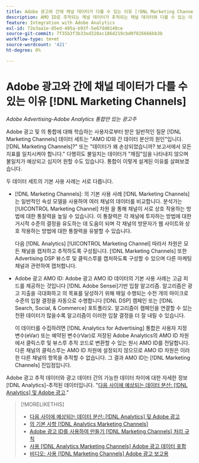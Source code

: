 ```yaml
---
title: Adobe 광고와 간에 채널 데이터가 다를 수 있는 이유 [!DNL Marketing Channels]
description: AMO ID로 추적되는 채널 데이터가 추적되는 채널 데이터와 다를 수 있는 이유를 알아봅니다. [!DNL Analytics Marketing Channels].
feature: Integration with Adobe Analytics
exl-id: 72e3aa1e-85ed-485a-b93f-5e67dd0140ce
source-git-commit: 7f35b3f3b33ed320ac186d219cbd0f826666bb3b
workflow-type: tm+mt
source-wordcount: '421'
ht-degree: 0%

---
```


# Adobe 광고와 간에 채널 데이터가 다를 수 있는 이유 [!DNL Marketing Channels]

*Adobe Advertising-Adobe Analytics 통합만 있는 광고주*

Adobe 광고 및 의 통합에 대해 학습하는 사용자로부터 받은 일반적인 질문 [!DNL Marketing Channels] 데이터 세트는 &quot;AMO ID와 간 데이터 분산의 원인&quot;입니다. [!DNL Marketing Channels]?&quot; 또는 &quot;데이터가 왜 손상되었습니까? 보고서에서 모든 지표를 일치시켜야 합니다.&quot; 다행히도 불일치는 데이터가 &quot;깨짐&quot;임을 나타내지 않으며 불일치가 예상되고 심지어 원할 수도 있습니다. 통합이 이렇게 설계된 이유를 살펴보겠습니다.

두 데이터 세트의 기본 사용 사례는 서로 다릅니다.

* [!DNL Marketing Channels]: 의 기본 사용 사례 [!DNL Marketing Channels] 는 일반적인 속성 모델을 사용하여 여러 채널의 데이터를 비교합니다. 분석가는 [!UICONTROL Marketing Channel] 차원 을 통해 채널이 서로 상호 작용하는 방법에 대한 통찰력을 높일 수 있습니다. 이 통찰력은 각 채널에 투자하는 방법에 대한 거시적 수준의 결정을 유도하는 데 도움이 되며 각 채널의 방문자가 웹 사이트와 상호 작용하는 방법에 대한 통찰력을 유발할 수 있습니다.

   다음 [!DNL Analytics] [!UICONTROL Marketing Channel] 따라서 차원은 모든 채널을 캡처하고 추적하도록 구성됩니다. [!DNL Marketing Channels] 또한 Advertising DSP 뷰스루 및 클릭스루를 캡처하도록 구성할 수 있으며 다른 마케팅 채널과 관련하여 캡처합니다.

* Adobe 광고 AMO ID: Adobe 광고 AMO ID 데이터의 기본 사용 사례는 고급 피드를 제공하는 것입니다 [!DNL Adobe Sensei]기반 입찰 알고리즘. 알고리즘은 광고 지출을 극대화하고 의 목표를 달성하기 위해 매일 수행되는 수천 개의 마이크로 수준의 입찰 결정을 자동으로 수행합니다 [!DNL DSP] 캠페인 또는 [!DNL Search, Social, & Commerce] 포트폴리오. 알고리즘이 캠페인을 연결할 수 있는 전환 데이터가 많을수록 알고리즘이 이러한 입찰 결정을 더 잘 내릴 수 있습니다.

   이 데이터를 수집하려면 [!DNL Analytics for Advertising] 통합은 사용자 지정 변수(eVar) 또는 예약된 변수(rVar)로 저장된 Adobe Analytics의 AMO ID 차원에서 클릭스루 및 뷰스루 추적 코드로 변환할 수 있는 원시 AMO ID를 전달합니다. 다른 채널의 클릭스루는 AMO ID 차원에 설정되지 않으므로 AMO ID 차원은 이러한 다른 채널의 항목을 추적할 수 없습니다. 그 결과 AMO ID는 [!DNL Marketing Channels] 진입점입니다.

Adobe 광고 추적 데이터와 광고 데이터 간의 가능한 데이터 차이에 대한 자세한 정보 [!DNL Analytics]-추적된 데이터입니다. &quot;[다음 사이에 예상되는 데이터 분산: [!DNL Analytics] 및 Adobe 광고](../data-variances.md).&quot;

>[!MORELIKETHIS]
>
>* [다음 사이에 예상되는 데이터 분산: [!DNL Analytics] 및 Adobe 광고](/help/integrations/analytics/data-variances.md)
>* [의 기본 사항 [!DNL Analytics Marketing Channels]](mc-overview.md)
>* [Adobe 광고 ID를 사용하여 만들기 [!DNL Marketing Channels] 처리 규칙](mc-ids.md)
>* [사용 [!DNL Analytics Marketing Channels] Adobe 광고 데이터 포함](mc-ac-data.md)
>* [비디오: 사용 [!DNL Marketing Channels] Adobe 광고 보고용](https://experienceleague.adobe.com/docs/advertising-learn/tutorials/analytics/analytics-reporting-a4adc.html)

